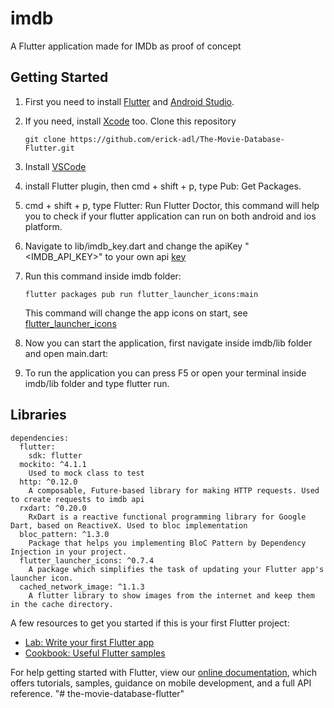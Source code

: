 # imdb

A Flutter application made for IMDb as proof of concept

## Getting Started

1. First you need to install [Flutter](https://flutter.dev/docs/get-started/install) and [Android Studio](https://developer.android.com/studio/install).
2. If you need, install [Xcode](https://developer.apple.com/xcode/) too.
    Clone this repository
    ```
    git clone https://github.com/erick-adl/The-Movie-Database-Flutter.git
    ```
3. Install [VSCode](https://code.visualstudio.com/)

4. install Flutter plugin, then  cmd + shift + p, type Pub: Get Packages.    

5. cmd + shift + p, type Flutter: Run Flutter Doctor, this command will help you to check if your flutter application can run on both android and ios platform.

6. Navigate to lib/imdb_key.dart and change the apiKey "<IMDB_API_KEY>" to your own api [key](https://developers.themoviedb.org/3/getting-started/introduction)
7. Run this command inside imdb folder: 
    ```
    flutter packages pub run flutter_launcher_icons:main
    ```
   This command will change the app icons on start, see [flutter_launcher_icons](https://pub.dartlang.org/packages/flutter_launcher_icons)
8. Now you can start the application, first navigate inside imdb/lib folder and open main.dart:

9. To run the application you can press F5 or open your terminal inside imdb/lib folder and type flutter run.

## Libraries
```
dependencies:
  flutter:
    sdk: flutter
  mockito: ^4.1.1
    Used to mock class to test
  http: ^0.12.0
    A composable, Future-based library for making HTTP requests. Used to create requests to imdb api
  rxdart: ^0.20.0
    RxDart is a reactive functional programming library for Google Dart, based on ReactiveX. Used to bloc implementation 
  bloc_pattern: ^1.3.0
    Package that helps you implementing BloC Pattern by Dependency Injection in your project.
  flutter_launcher_icons: ^0.7.4
    A package which simplifies the task of updating your Flutter app's launcher icon.
  cached_network_image: ^1.1.3
    A flutter library to show images from the internet and keep them in the cache directory.
```

A few resources to get you started if this is your first Flutter project:

- [Lab: Write your first Flutter app](https://flutter.dev/docs/get-started/codelab)
- [Cookbook: Useful Flutter samples](https://flutter.dev/docs/cookbook)

For help getting started with Flutter, view our
[online documentation](https://flutter.dev/docs), which offers tutorials,
samples, guidance on mobile development, and a full API reference.
"# the-movie-database-flutter" 
